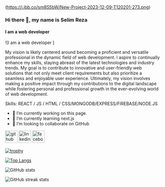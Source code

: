 (https://i.ibb.co/sm8S5bW/New-Project-2023-12-09-T120201-273.png)
### Hi there 👋, my name is Selim Reza
#### I am a web developer 
![I am a web developer ]

My vision is likely centered around becoming a proficient and versatile professional in the dynamic field of web development. I aspire to continually enhance my skills, staying abreast of the latest technologies and industry trends. My goal is to contribute to innovative and user-friendly web solutions that not only meet client requirements but also prioritize a seamless and enjoyable user experience.  Ultimately, my vision involves making a positive impact through my contributions to the digital landscape while fostering personal and professional growth in the ever-evolving world of web development.








Skills:  REACT / JS / HTML / CSS/MONGODB/EXPRESS/FIREBASE/NODE.JS

- 🔭 I’m currently working on this page. 
- 🌱 I’m currently learning next.js 
- 👯 I’m looking to collaborate on GitHub  


[<img src='https://cdn.jsdelivr.net/npm/simple-icons@3.0.1/icons/github.svg' alt='github' height='40'>](https://github.com/https://github.com/selimRU)  [<img src='https://cdn.jsdelivr.net/npm/simple-icons@3.0.1/icons/linkedin.svg' alt='linkedin' height='40'>](https://www.linkedin.com/in/https://www.linkedin.com/in/md-selim-reza-915aa4273//)  [<img src='https://cdn.jsdelivr.net/npm/simple-icons@3.0.1/icons/facebook.svg' alt='facebook' height='40'>](https://www.facebook.com/https://web.facebook.com/rajotto.razz)  

[![trophy](https://github-profile-trophy.vercel.app/?username=https://github.com/selimRU)](https://github.com/ryo-ma/github-profile-trophy)

[![Top Langs](https://github-readme-stats.vercel.app/api/top-langs/?username=https://github.com/selimRU)](https://github.com/anuraghazra/github-readme-stats)

![GitHub stats](https://github-readme-stats.vercel.app/api?username=https://github.com/selimRU&show_icons=true)  

![GitHub streak stats](https://streak-stats.demolab.com/?user=https://github.com/selimRU)  

